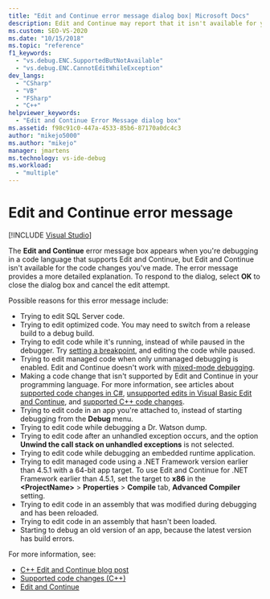 ```yaml
---
title: "Edit and Continue error message dialog box| Microsoft Docs"
description: Edit and Continue may report that it isn't available for your code changes. This article provides possible reasons.
ms.custom: SEO-VS-2020
ms.date: "10/15/2018"
ms.topic: "reference"
f1_keywords:
  - "vs.debug.ENC.SupportedButNotAvailable"
  - "vs.debug.ENC.CannotEditWhileException"
dev_langs:
  - "CSharp"
  - "VB"
  - "FSharp"
  - "C++"
helpviewer_keywords:
  - "Edit and Continue Error Message dialog box"
ms.assetid: f98c91c0-447a-4533-85b6-87170a0dc4c3
author: "mikejo5000"
ms.author: "mikejo"
manager: jmartens
ms.technology: vs-ide-debug
ms.workload:
  - "multiple"
---
```

# Edit and Continue error message

 [!INCLUDE [Visual Studio](~/includes/applies-to-version/vs-not-mac.md)]

The **Edit and Continue** error message box appears when you're debugging in a code language that supports Edit and Continue, but Edit and Continue isn't available for the code changes you've made. The error message provides a more detailed explanation. To respond to the dialog, select **OK** to close the dialog box and cancel the edit attempt.

Possible reasons for this error message include:

- Trying to edit SQL Server code.
- Trying to edit optimized code. You may need to switch from a release build to a debug build.
- Trying to edit code while it's running, instead of while paused in the debugger. Try [setting a breakpoint](../debugger/using-breakpoints.md), and editing the code while paused.
- Trying to edit managed code when only unmanaged debugging is enabled. Edit and Continue doesn't work with [mixed-mode debugging](../debugger/how-to-debug-in-mixed-mode.md).
- Making a code change that isn't supported by Edit and Continue in your programming language. For more information, see articles about [supported code changes in C#](supported-code-changes-csharp.md), [unsupported edits in Visual Basic Edit and Continue](supported-code-changes-csharp.md), and [supported C++ code changes](supported-code-changes-cpp.md).
- Trying to edit code in an app you're attached to, instead of starting debugging from the **Debug** menu.
- Trying to edit code while debugging a Dr. Watson dump.
- Trying to edit code after an unhandled exception occurs, and the option **Unwind the call stack on unhandled exceptions** is not selected.
- Trying to edit code while debugging an embedded runtime application.
- Trying to edit managed code using a .NET Framework version earlier than 4.5.1 with a 64-bit app target. To use Edit and Continue for .NET Framework earlier than 4.5.1, set the target to **x86** in the **\<ProjectName>** > **Properties** > **Compile** tab, **Advanced Compiler** setting.
- Trying to edit code in an assembly that was modified during debugging and has been reloaded.
- Trying to edit code in an assembly that hasn't been loaded.
- Starting to debug an old version of an app, because the latest version has build errors.

For more information, see:
- [C++ Edit and Continue blog post](https://devblogs.microsoft.com/cppblog/c-edit-and-continue-in-visual-studio-2015-update-3/)
- [Supported code changes (C++)](../debugger/supported-code-changes-cpp.md)
- [Edit and Continue](../debugger/edit-and-continue.md)
